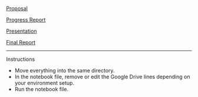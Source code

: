 [Proposal](https://docs.google.com/document/d/11OEQjbEwaFKcRA_YmE3GiJC5B9YL5kNejeFd9Hl-hZM/edit?usp=sharing)

[Progress Report](https://docs.google.com/document/d/1PIOrkfVKtKqx-Z_oiN0r5IlwHhsJZUT9SDASg683PHc/edit?usp=sharing)

[Presentation](https://docs.google.com/presentation/d/1YQCWTdbjWD0bv56h22vbIxBLVVu6zukJnHINWnC1bZk/edit?usp=sharing)

[Final Report](https://docs.google.com/document/d/1xvzWeugi7VuvDNOQFpgXN53DJJpiPmNyIgL9xikXAGY/edit?usp=sharing)

---
Instructions

- Move everything into the same directory. 
- In the notebook file, remove or edit the Google Drive lines depending on your environment setup.
- Run the notebook file.
